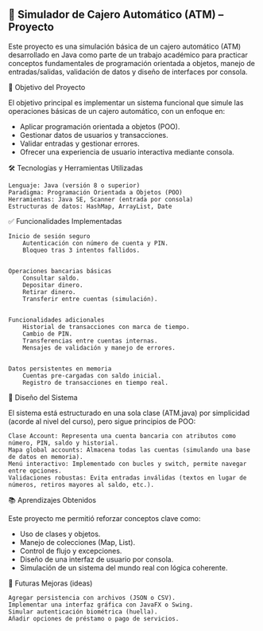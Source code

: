 🏦 Simulador de Cajero Automático (ATM) – Proyecto
--------------------------------------------------
Este proyecto es una simulación básica de un cajero automático (ATM) desarrollado en Java como parte de un trabajo académico para practicar conceptos fundamentales de programación orientada a objetos, manejo de entradas/salidas, validación de datos y diseño de interfaces por consola. 
 
🎯 Objetivo del Proyecto 

El objetivo principal es implementar un sistema funcional que simule las operaciones básicas de un cajero automático, con un enfoque en: 

*    Aplicar programación orientada a objetos (POO).
*    Gestionar datos de usuarios y transacciones.
*    Validar entradas y gestionar errores.
*    Ofrecer una experiencia de usuario interactiva mediante consola.


     

 
🛠️ Tecnologías y Herramientas Utilizadas 

    Lenguaje: Java (versión 8 o superior)
    Paradigma: Programación Orientada a Objetos (POO)
    Herramientas: Java SE, Scanner (entrada por consola)
    Estructuras de datos: HashMap, ArrayList, Date
     

 
✅ Funcionalidades Implementadas 

    Inicio de sesión seguro 
        Autenticación con número de cuenta y PIN.
        Bloqueo tras 3 intentos fallidos.
         

    Operaciones bancarias básicas 
        Consultar saldo.
        Depositar dinero.
        Retirar dinero.
        Transferir entre cuentas (simulación).
         

    Funcionalidades adicionales 
        Historial de transacciones con marca de tiempo.
        Cambio de PIN.
        Transferencias entre cuentas internas.
        Mensajes de validación y manejo de errores.
         

    Datos persistentes en memoria 
        Cuentas pre-cargadas con saldo inicial.
        Registro de transacciones en tiempo real.
         
     

 
🧱 Diseño del Sistema 

El sistema está estructurado en una sola clase (ATM.java) por simplicidad (acorde al nivel del curso), pero sigue principios de POO: 

    Clase Account: Representa una cuenta bancaria con atributos como número, PIN, saldo y historial.
    Mapa global accounts: Almacena todas las cuentas (simulando una base de datos en memoria).
    Menú interactivo: Implementado con bucles y switch, permite navegar entre opciones.
    Validaciones robustas: Evita entradas inválidas (textos en lugar de números, retiros mayores al saldo, etc.).
    
        
 
📚 Aprendizajes Obtenidos 

Este proyecto me permitió reforzar conceptos clave como: 

  *  Uso de clases y objetos.
  *  Manejo de colecciones (Map, List).
  *  Control de flujo y excepciones.
  *  Diseño de una interfaz de usuario por consola.
  *  Simulación de un sistema del mundo real con lógica coherente.
     

 
🚀 Futuras Mejoras (ideas) 

    Agregar persistencia con archivos (JSON o CSV).
    Implementar una interfaz gráfica con JavaFX o Swing.
    Simular autenticación biométrica (huella).
    Añadir opciones de préstamo o pago de servicios.
     

 
